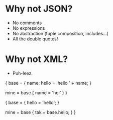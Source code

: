 
# Why not JSON?

- No comments
- No expressions
- No abstraction (tuple composition, includes...)
- All the double quotes!

# Why not XML?

- Puh-leez.



{ 
  base = {
    name;
    hello = 'hello ' + name;
  }

  mine = base { name = 'hoi' }
}


{ 
  base = {
    hello = 'hello';
  }

  mine = base {
    tak = base.hello;
  }
}
